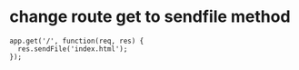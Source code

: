 # change route get to sendfile method

```
app.get('/', function(req, res) {
  res.sendFile('index.html');
});
```

